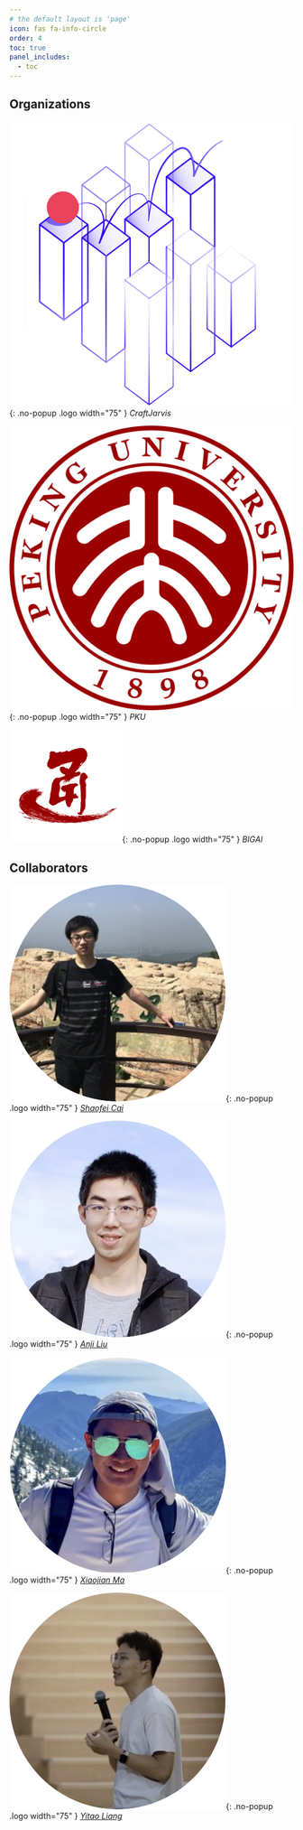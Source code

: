 ```yaml
---
# the default layout is 'page'
icon: fas fa-info-circle
order: 4
toc: true
panel_includes:
  - toc
---
```


<!-- ## Organizations

<div class="fit-content grid grid-cols-5 m-auto gap-4" markdown="1">

![MixLab](/assets/img/mixlab-logo.png){: .no-popup .logo width="75" }
_MixLab_

![UCSD](/assets/img/ucsd-logo.png){: .no-popup .logo width="75" }
_UCSD_

![MBZUAI](/assets/img/mbzuai-logo.png){: .no-popup .logo width="75" }
_MBZUAI_

![JHU](/assets/img/jhu-logo.png){: .no-popup .logo width="75" }
_JHU_

![CMU](/assets/img/cmu-logo.png){: .no-popup .logo width="75" }
_CMU_

![LLM360](/assets/img/llm360-logo.png){: .no-popup .logo width="75" }
_LLM360_

</div> -->

## Organizations

<div class="fit-content grid grid-cols-5 m-auto gap-4" markdown="1">

![CraftJarvis](/assets/img/CraftJarvis-icon.png){: .no-popup .logo width="75" }
_CraftJarvis_

![PKU](/assets/img/PKU-logo.png){: .no-popup .logo width="75" }
_PKU_

<!-- ![UCLA](/assets/img/UCLA-logo.png){: .no-popup .logo width="75" }
_UCLA_ -->

![BIGAI](/assets/img/BIGAI-logo.png){: .no-popup .logo width="75" }
_BIGAI_

</div>

## Collaborators

<div class="fit-content grid grid-cols-5 m-auto gap-4" markdown="1">

![Shaofei Cai](/assets/img/contributors/CaiShaofei.png){: .no-popup .logo width="75" }
_[Shaofei Cai](https://phython96.github.io/)_

![Anji Liu](/assets/img/contributors/LiuAnji.png){: .no-popup .logo width="75" }
_[Anji Liu](https://liuanji.github.io/)_

![Xiaojian Ma](/assets/img/contributors/MaXiaojian.png){: .no-popup .logo width="75" }
_[Xiaojian Ma](https://web.cs.ucla.edu/~xm/)_

![Yitao Liang](/assets/img/contributors/LiangYitao.png){: .no-popup .logo width="75" }
_[Yitao Liang](https://web.cs.ucla.edu/~yliang/)_

</div>